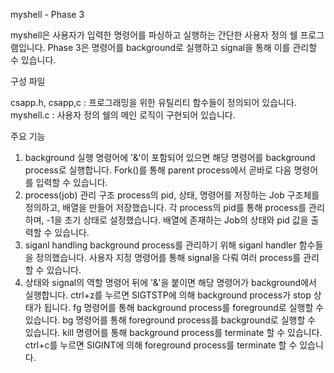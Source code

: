 myshell - Phase 3

myshell은 사용자가 입력한 명령어를 파싱하고 실행하는 간단한 사용자 정의 쉘 프로그램입니다.
Phase 3은 명령어를 background로 실행하고 signal을 통해 이를 관리할 수 있습니다.


구성 파일

csapp.h, csapp,c : 프로그래밍을 위한 유틸리티 함수들이 정의되어 있습니다.
myshell.c : 사용자 정의 쉘의 메인 로직이 구현되어 있습니다.


주요 기능

1. background 실행
	명령어에 '&'이 포함되어 있으면 해당 명령어를 background process로 실행합니다.
	Fork()를 통해 parent process에서 곧바로 다음 명령어를 입력할 수 있습니다.
2. process(job) 관리 구조
	process의 pid, 상태, 명령어를 저장하는 Job 구조체를 정의하고, 배열을 만들어 저장했습니다.
	각 process의 pid를 통해 process를 관리하며, -1을 초기 상태로 설정했습니다.
	배열에 존재하는 Job의 상태와 pid 값을 출력할 수 있습니다.
3. siganl handling
	background process를 관리하기 위해 siganl handler 함수들을 정의했습니다.
	사용자 지정 명령어를 통해 signal을 다뤄 여러 process를 관리할 수 있습니다.
4. 상태와 signal의 역할
	명령어 뒤에 '&'을 붙이면 해당 명령어가 background에서 실행합니다.
	ctrl+z를 누르면 SIGTSTP에 의해 background process가 stop 상태가 됩니다.
	fg 명령어를 통해 background process를 foreground로 실행할 수 있습니다.
	bg 명령어를 통해 foreground process를 background로 실행할 수 있습니다.
	kill 명령어를 통해 background process를 terminate 할 수 있습니다.
	ctrl+c를 누르면 SIGINT에 의해 foreground process를 terminate 할 수 있습니다.
